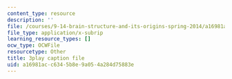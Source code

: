 ```yaml
---
content_type: resource
description: ''
file: /courses/9-14-brain-structure-and-its-origins-spring-2014/a16981acc6345b8e9a054a284d75883e_555114.vtt
file_type: application/x-subrip
learning_resource_types: []
ocw_type: OCWFile
resourcetype: Other
title: 3play caption file
uid: a16981ac-c634-5b8e-9a05-4a284d75883e
---
```


